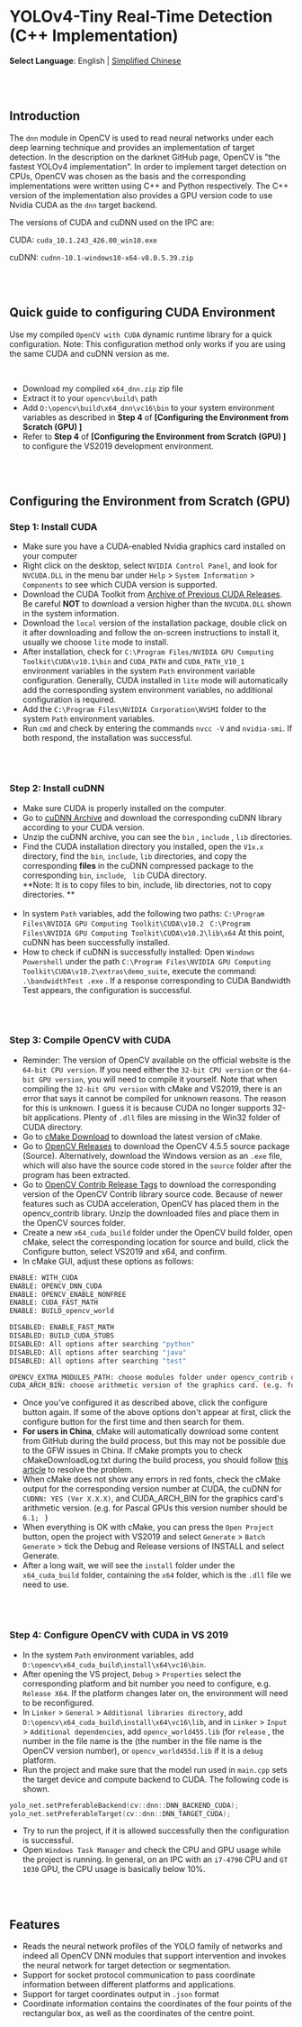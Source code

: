 # YOLOv4-Tiny Real-Time Detection (C++ Implementation)

**Select Language**: English | [Simplified Chinese](https://github.com/marc0cheung/YOLOv4_Detection_dnnOpenCV/blob/main/CPP/README_SimplifiedCN.md)

<br>

<br>

## Introduction

The `dnn` module in OpenCV is used to read neural networks under each deep learning technique and provides an implementation of target detection. In the description on the darknet GitHub page, OpenCV is "the fastest YOLOv4 implementation". In order to implement target detection on CPUs, OpenCV was chosen as the basis and the corresponding implementations were written using C++ and Python respectively. The C++ version of the implementation also provides a GPU version code to use Nvidia CUDA as the `dnn` target backend. 

The versions of CUDA and cuDNN used on the IPC are:

CUDA: `cuda_10.1.243_426.00_win10.exe`

cuDNN: `cudnn-10.1-windows10-x64-v8.0.5.39.zip`

<br>

<br>

## Quick guide to configuring CUDA Environment

Use my compiled `OpenCV with CUDA` dynamic runtime library for a quick configuration.
Note: This configuration method only works if you are using the same CUDA and cuDNN version as me.

<br>

- Download my compiled `x64_dnn.zip` zip file
- Extract it to your `opencv\build\` path
- Add `D:\opencv\build\x64_dnn\vc16\bin` to your system environment variables as described in __Step 4__ of **[Configuring the Environment from Scratch (GPU) ]**
- Refer to __Step 4__ of **[Configuring the Environment from Scratch (GPU) ]** to configure the VS2019 development environment.

<br>

<br>

## Configuring the Environment from Scratch (GPU)

### Step 1: Install CUDA

 - Make sure you have a CUDA-enabled Nvidia graphics card installed on your computer
 - Right click on the desktop, select `NVIDIA Control Panel`, and look for `NVCUDA.DLL` in the menu bar under `Help` > `System Information` > `Components` to see which CUDA version is supported.
 - Download the CUDA Toolkit from [Archive of Previous CUDA Releases](https://developer.nvidia.com/cuda-toolkit-archive). Be careful **NOT** to download a version higher than the `NVCUDA.DLL` shown in the system information.
 - Download the `local` version of the installation package, double click on it after downloading and follow the on-screen instructions to install it, usually we choose  `lite` mode to install.
 - After installation, check for `C:\Program Files/NVIDIA GPU Computing Toolkit\CUDA\v10.1\bin` and `CUDA_PATH` and `CUDA_PATH_V10_1` environment variables in the system `Path` environment variable configuration. Generally, CUDA installed in `lite` mode will automatically add the corresponding system environment variables, no additional configuration is required.
 - Add the `C:\Program Files\NVIDIA Corporation\NVSMI` folder to the system `Path` environment variables.
 - Run `cmd` and check by entering the commands `nvcc -V` and `nvidia-smi`. If both respond, the installation was successful.

<br>

<br>

### Step 2: Install cuDNN

- Make sure CUDA is properly installed on the computer.
 - Go to [cuDNN Archive](https://developer.nvidia.com/rdp/cudnn-archive) and download the corresponding cuDNN library according to your CUDA version.
 - Unzip the cuDNN archive, you can see the `bin` , `include` , `lib` directories.
 - Find the CUDA installation directory you installed, open the `V1x.x` directory, find the `bin`, `include`, `lib` directories, and copy the corresponding **files** in the cuDNN compressed package to the corresponding `bin`, `include`, ` lib` CUDA directory.
   <br>
   **Note: It is to copy files to bin, include, lib directories, not to copy directories. **
   <br><br>
 - In system `Path` variables, add the following two paths: 
   `C:\Program Files\NVIDIA GPU Computing Toolkit\CUDA\v10.2 `
   `C:\Program Files\NVIDIA GPU Computing Toolkit\CUDA\v10.2\lib\x64`
   At this point, cuDNN has been successfully installed.
- How to check if cuDNN is successfully installed: 
  Open `Windows Powershell` under the path `C:\Program Files\NVIDIA GPU Computing Toolkit\CUDA\v10.2\extras\demo_suite`, execute the command: `.\bandwidthTest .exe` . If a response corresponding to CUDA Bandwidth Test appears, the configuration is successful.

<br>

<br>

### Step 3: Compile OpenCV with CUDA

 - Reminder: The version of OpenCV available on the official website is the `64-bit CPU version`. If you need either the `32-bit CPU version` or the `64-bit GPU version`, you will need to compile it yourself. Note that when compiling the `32-bit GPU version` with cMake and VS2019, there is an error that says it cannot be compiled for unknown reasons. The reason for this is unknown. I guess it is because CUDA no longer supports 32-bit applications. Plenty of `.dll` files are missing in the Win32 folder of CUDA directory.
 - Go to [cMake Download](https://cmake.org/download/) to download the latest version of cMake.
 - Go to [OpenCV Releases](https://opencv.org/releases/) to download the OpenCV 4.5.5 source package (Source). Alternatively, download the Windows version as an `.exe` file, which will also have the source code stored in the `source` folder after the program has been extracted.
 - Go to [OpenCV Contrib Release Tags](https://github.com/opencv/opencv_contrib/tags) to download the corresponding version of the OpenCV Contrib library source code. Because of newer features such as CUDA acceleration, OpenCV has placed them in the opencv_contrib library. Unzip the downloaded files and place them in the OpenCV sources folder.
 - Create a new `x64_cuda_build` folder under the OpenCV build folder, open cMake, select the corresponding location for source and build, click the Configure button, select VS2019 and x64, and confirm.
 - In cMake GUI, adjust these options as follows: 

```bash
ENABLE: WITH_CUDA
ENABLE: OPENCV_DNN_CUDA
ENABLE: OPENCV_ENABLE_NONFREE
ENABLE: CUDA_FAST_MATH
ENABLE: BUILD_opencv_world

DISABLED: ENABLE_FAST_MATH
DISABLED: BUILD_CUDA_STUBS
DISABLED: All options after searching "python"
DISABLED: All options after searching "java"
DISABLED: All options after searching "test"

OPENCV_EXTRA_MODULES_PATH: choose modules folder under opencv_contrib directory
CUDA_ARCH_BIN: choose arithmetic version of the graphics card. (e.g. for Pascal GPUs this version number should be `6.1; ` )

```

- Once you've configured it as described above, click the configure button again. If some of the above options don't appear at first, click the configure button for the first time and then search for them.
- **For users in China**, cMake will automatically download some content from GitHub during the build process, but this may not be possible due to the GFW issues in China. If cMake prompts you to check cMakeDownloadLog.txt during the build process, you should follow [this article](https://blog.csdn.net/painice/article/details/123347824) to resolve the problem.
- When cMake does not show any errors in red fonts, check the cMake output for the corresponding version number at CUDA, the cuDNN for `CUDNN: YES (Ver X.X.X)`, and CUDA_ARCH_BIN for the graphics card's arithmetic version. (e.g. for Pascal GPUs this version number should be `6.1; ` )
- When everything is OK with cMake, you can press the `Open Project` button, open the project with VS2019 and select `Generate` > `Batch Generate` > tick the Debug and Release versions of INSTALL and select Generate.
- After a long wait, we will see the `install` folder under the `x64_cuda_build` folder, containing the `x64` folder, which is the `.dll` file we need to use.

<br>

<br>

### Step 4: Configure OpenCV with CUDA in VS 2019

- In the system `Path` environment variables, add `D:\opencv\x64_cuda_build\install\x64\vc16\bin`.
- After opening the VS project, `Debug` > `Properties` select the corresponding platform and bit number you need to configure, e.g. `Release X64`. If the platform changes later on, the environment will need to be reconfigured.
- In `Linker` > `General` > `Additional libraries directory`, add `D:\opencv\x64_cuda_build\install\x64\vc16\lib`, and in `Linker` > `Input` > `Additional dependencies`, add `opencv_world455.lib` (for `release` , the number in the file name is the (the number in the file name is the OpenCV version number), or `opencv_world455d.lib` if it is a `debug` platform.
- Run the project and make sure that the model run used in `main.cpp` sets the target device and compute backend to CUDA. The following code is shown.

```c++
yolo_net.setPreferableBackend(cv::dnn::DNN_BACKEND_CUDA);
yolo_net.setPreferableTarget(cv::dnn::DNN_TARGET_CUDA);
```

- Try to run the project, if it is allowed successfully then the configuration is successful.
- Open `Windows Task Manager` and check the CPU and GPU usage while the project is running. In general, on an IPC with an `i7-4790` CPU and `GT 1030` GPU, the CPU usage is basically below 10%.

<br><br>

## Features

- Reads the neural network profiles of the YOLO family of networks and indeed all OpenCV DNN modules that support intervention and invokes the neural network for target detection or segmentation.
- Support for socket protocol communication to pass coordinate information between different platforms and applications.
- Support for target coordinates output in `.json` format
- Coordinate information contains the coordinates of the four points of the rectangular box, as well as the coordinates of the centre point.

<br>

<br>
